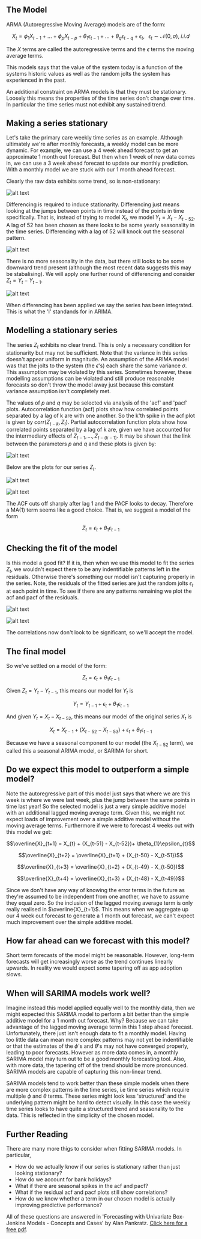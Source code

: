 
## The Model

ARMA (Autoregressive Moving Average) models are of the form:

$$ X_{t} = \phi_{1}X_{t-1} + ... + \phi_{p}X_{t-p} +
\theta_{1}\epsilon_{t-1} + ... + \theta_{q}\epsilon_{t-q} + \epsilon_{t}, \; \; \; \epsilon_{t} \sim \mathcal{N}(0, \sigma), \; i.i.d$$

The $X$ terms are called the autoregressive terms and the $\epsilon$ terms the moving average terms.

This models says that the value of the system today is a function of the systems historic values as well as the random jolts the system has experienced in the past.

An additional constraint on ARMA models is that they must be stationary. Loosely this means the properties of the time series don't change over time. In particular the time series must not exhibit any sustained trend. 

## Making a series stationary

Let's take the primary care weekly time series as an example. Although ultimately we're after monthly forecasts, a weekly model can be more dynamic. For example, we can use a 4 week ahead forecast to get an approximate 1 month out forecast. But then when 1 week of new data comes in, we can use a 3 week ahead forecast to update our monthly prediction. With a monthly model we are stuck with our 1 month ahead forecast.

Clearly the raw data exhibits some trend, so is non-stationary:

![alt text](acf_pacf_plots/UsersAppointmentsBooked_weekly_ts.png)

Differencing is required to induce stationarity. Differencing just means looking at the jumps between points in time instead of the points in time specifically. That is, instead of trying to model $X_{t}$, we model $Y_{t} = X_{t} - X_{t-52}$. A lag of 52 has been chosen as there looks to be some yearly seasonality in the time series. Differencing with a lag of $52$ will knock out the seasonal pattern. 

![alt text](acf_pacf_plots/UsersAppointmentsBooked_weekly_ts_diff_52.png)

There is no more seasonality in the data, but there still looks to be some downward trend present (although the most recent data suggests this may be stabalising). We will apply one further round of differencing and consider $Z_{t} = Y_{t} - Y_{t-1}$.

![alt text](acf_pacf_plots/UsersAppointmentsBooked_weekly_ts_diff_52_1.png)

When differencing has been applied we say the series has been integrated. This is what the 'I' standands for in ARIMA. 

## Modelling a stationary series

The series $Z_{t}$ exhibits no clear trend. This is only a necessary condition for stationarity but may not be sufficient. Note that the variance in this series doesn't appear uniform in magnitude. An assumption of the ARIMA model was that the jolts to the system (the $\epsilon$'s) each share the same variance $\sigma$. This assumption may be violated by this series. Sometimes however, these modelling assumptions can be violated and still produce reasonable forecasts so don't throw the model away just because this constant variance assumption isn't completely met.

The values of $p$ and $q$ may be selected via analysis of the 'acf' and 'pacf' plots. Autocorrelation function (acf) plots show how correlated points separated by a lag of k are with one another. So the k'th spike in the acf plot is given by $corr(Z_{t-k}, Z_{t})$. Partial autocorrelation function plots show how correlated points separated by a lag of k are, given we have accounted for the intermediary effects of $Z_{t-1},...,Z_{t-(k-1)}$. It may be shown that the link between the parameters $p$ and $q$ and these plots is given by:


![alt text](acf_pacf_plots/The-model-identification-from-ACF-and-PACF-plots.png)

Below are the plots for our series $Z_{t}$.

![alt text](acf_pacf_plots/UsersAppointmentsBooked_series_acf.png)

![alt text](acf_pacf_plots/UsersAppointmentsBooked_series_pacf.png)

The ACF cuts off sharply after lag 1 and the PACF looks to decay. Therefore a MA(1) term seems like a good choice. That is, we suggest a model of the form 

$$Z_{t} = \epsilon_{t} + \theta_{1} \epsilon_{t-1}$$

## Checking the fit of the model

Is this model a good fit? If it is, then when we use this model to fit the series $Z_{t}$, we wouldn't expect there to be any indentifiable patterns left in the residuals. Otherwise there's something our model isn't capturing properly in the series. Note, the residuals of the fitted series are just the random jolts $\epsilon_{t}$ at each point in time. To see if there are any patterns remaining we plot the acf and pacf of the residuals.

![alt text](acf_pacf_plots/UsersAppointmentsBooked_residual_acf.png)

![alt text](acf_pacf_plots/UsersAppointmentsBooked_residual_pacf.png)

The correlations now don't look to be significant, so we'll accept the model. 

## The final model

So we've settled on a model of the form:

$$Z_{t} = \epsilon_{t} + \theta_{1} \epsilon_{t-1}$$

Given $Z_{t} = Y_{t} - Y_{t-1}$, this means our model for $Y_{t}$ is

$$Y_{t} = Y_{t-1} + \epsilon_{t} + \theta_{1} \epsilon_{t-1}$$

And given $Y_{t} = X_{t} - X_{t-52}$, this means our model of the original series $X_{t}$ is

$$X_{t} = X_{t-1} + (X_{t-52} - X_{t-53})  + \epsilon_{t} + \theta_{1} \epsilon_{t-1}$$

Because we have a seasonal component to our model (the $X_{t-52}$ term), we called this a seasonal ARIMA model, or SARIMA for short.

## Do we expect this model to outperform a simple model?

Note the autoregressive part of this model just says that where we are this week is where we were last week, plus the jump between the same points in time last year! So the selected model is just a very simple additive model with an additional lagged moving average term. Given this, we might not expect loads of improvement over a simple additive model without the moving average terms. Furthermore if we were to forecast 4 weeks out with this model we get:

$$\overline{X}_{t+1} = X_{t} + (X_{t-51} - X_{t-52})+ \theta_{1}\epsilon_{t}$$

$$\overline{X}_{t+2} = \overline{X}_{t+1} + (X_{t-50} - X_{t-51})$$

$$\overline{X}_{t+3} = \overline{X}_{t+2} + (X_{t-49} - X_{t-50})$$

$$\overline{X}_{t+4} = \overline{X}_{t+3} + (X_{t-48} - X_{t-49})$$

Since we don't have any way of knowing the error terms in the future as they're assumed to be independent from one another, we have to assume they equal zero. So the inclusion of the lagged moving average term is only really realised in $\overline{X}_{t+1}$. This means when we aggregate up our 4 week out forecast to generate a 1 month out forecast, we can't expect much improvement over the simple additive model.

## How far ahead can we forecast with this model?

Short term forecasts of the model might be reasonable. However, long-term forecasts will get increasingly worse as the trend continues linearly upwards. In reality we would expect some tapering off as app adoption slows.


## When will SARIMA models work well?

Imagine instead this model applied equally well to the monthly data, then we might expected this SARIMA model to perform a bit better than the simple additive model for a 1 month out forecast. Why? Because we can take advantage of the lagged moving average term in this 1 step ahead forecast. Unfortunately, there just isn't enough data to fit a monthly model. Having too little data can mean more complex patterns may not yet be indentifiable or that the estimates of the $\phi$'s and $\theta$'s may not have converged properly, leading to poor forecasts. However as more data comes in, a monthly SARIMA model may turn out to be a good monthly forecasting tool. Also, with more data, the tapering off of the trend should be more pronounced. SARIMA models are capable of capturing this non-linear trend.

SARIMA models tend to work better than these simple models when there are more complex patterns in the time series, i.e time series which require multiple $\phi$ and $\theta$ terms. These series might look less 'structured' and the underlying pattern might be hard to detect visually. In this case the weekly time series looks to have quite a structured trend and seasonality to the data. This is reflected in the simplicity of the chosen model.

## Further Reading
There are many more thigs to consider when fitting SARIMA models. In particular,

- How do we actually know if our series is stationary rather than just looking stationary?
- How do we account for bank holidays?
- What if there are seasonal spikes in the acf and pacf?
- What if the residual acf and pacf plots still show correlations?
- How do we know whether a term in our chosen model is actually improving predictive performance?

All of these questions are answered in 'Forecasting with Univariate Box-Jenkins Models - Concepts and Cases' by Alan Pankratz. [Click here for a free pdf](https://bayanbox.ir/view/5026844611947961592/Pankratz-Forecasting-with-univariate-Box-Jenkinse-Models.pdf).


